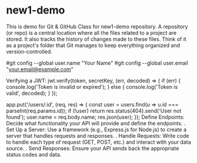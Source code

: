 # new1-demo
This is demo for Git &amp; GitHub Class for new1-demo repository.
A repository (or repo) is a central location where all the files related to a project are stored. 
It also tracks the history of changes made to these files. Think of it as a project's folder that 
Git manages to keep everything organized and version-controlled.


#git config --global user.name "Your Name"
#git config --global user.email "your.email@example.com"

Verifying a JWT:
jwt.verify(token, secretKey, (err, decoded) => {
  if (err) {
    console.log('Token is invalid or expired');
  } else {
    console.log('Token is valid', decoded);
  }
});

app.put('/users/:id', (req, res) => {
  const user = users.find(u => u.id === parseInt(req.params.id));
  if (!user) return res.status(404).send('User not found');
  user.name = req.body.name;
  res.json(user);
});
Define Endpoints: Decide what functionality your API will provide and define the endpoints.
. Set Up a Server: Use a framework (e.g., Express.js for Node.js) to create a server that handles requests and responses.
. Handle Requests: Write code to handle each type of request (GET, POST, etc.) and interact with your data source.
. Send Responses: Ensure your API sends back the appropriate status codes and data.
